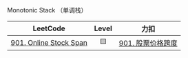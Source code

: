 Monotonic Stack （单调栈）

|                                  LeetCode                                  | Level  |                               力扣                               |
|:--------------------------------------------------------------------------:|:------:|:--------------------------------------------------------------:|
| [901. Online Stock Span](https://leetcode.com/problems/online-stock-span/) |   🟨   | [901. 股票价格跨度](https://leetcode.cn/problems/online-stock-span/) |
